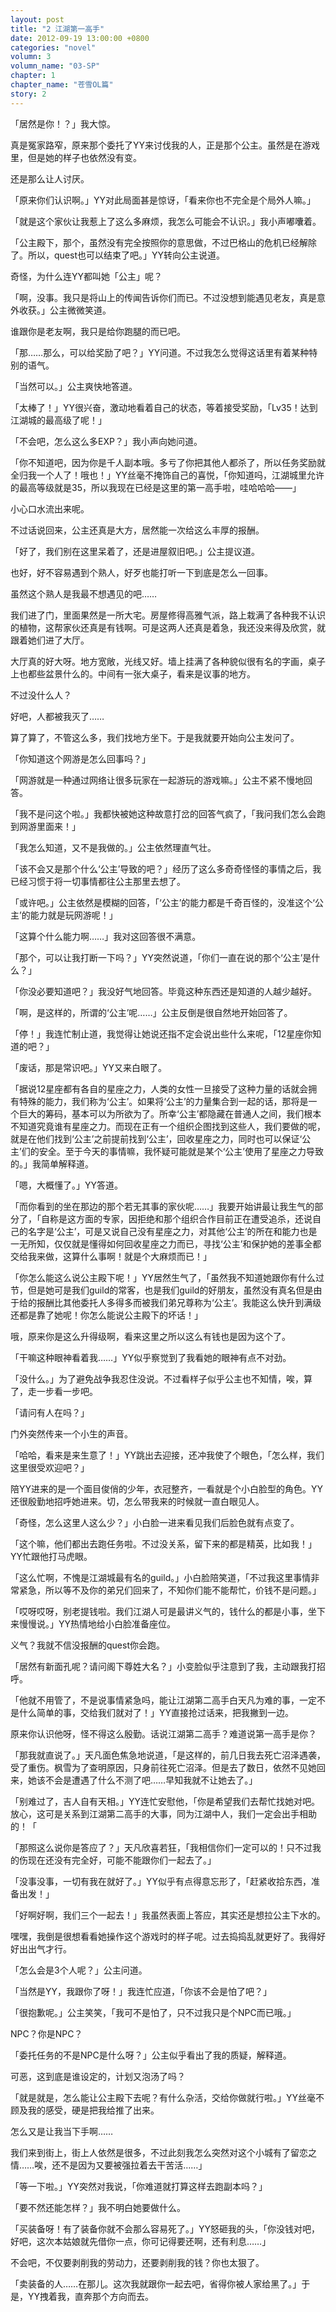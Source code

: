 ```yaml
---
layout: post
title: "2 江湖第一高手"
date: 2012-09-19 13:00:00 +0800
categories: "novel"
volumn: 3
volumn_name: "03-SP"
chapter: 1
chapter_name: "苍雪OL篇"
story: 2
---
```

「居然是你！？」我大惊。

真是冤家路窄，原来那个委托了YY来讨伐我的人，正是那个公主。虽然是在游戏里，但是她的样子也依然没有变。

还是那么让人讨厌。

「原来你们认识啊。」YY对此局面甚是惊讶，「看来你也不完全是个局外人嘛。」

「就是这个家伙让我惹上了这么多麻烦，我怎么可能会不认识。」我小声嘟囔着。

「公主殿下，那个，虽然没有完全按照你的意思做，不过巴格山的危机已经解除了。所以，quest也可以结束了吧。」YY转向公主说道。

奇怪，为什么连YY都叫她「公主」呢？

「啊，没事。我只是将山上的传闻告诉你们而已。不过没想到能遇见老友，真是意外收获。」公主微微笑道。

谁跟你是老友啊，我只是给你跑腿的而已吧。

「那……那么，可以给奖励了吧？」YY问道。不过我怎么觉得这话里有着某种特别的语气。

「当然可以。」公主爽快地答道。

「太棒了！」YY很兴奋，激动地看着自己的状态，等着接受奖励，「Lv35！达到江湖城的最高级了呢！」

「不会吧，怎么这么多EXP？」我小声向她问道。

「你不知道吧，因为你是千人副本哦。多亏了你把其他人都杀了，所以任务奖励就全归我一个人了！哦也！」YY丝毫不掩饰自己的喜悦，「你知道吗，江湖城里允许的最高等级就是35，所以我现在已经是这里的第一高手啦，哇哈哈哈——」

小心口水流出来呢。

不过话说回来，公主还真是大方，居然能一次给这么丰厚的报酬。

「好了，我们别在这里呆着了，还是进屋叙旧吧。」公主提议道。

也好，好不容易遇到个熟人，好歹也能打听一下到底是怎么一回事。

虽然这个熟人是我最不想遇见的吧……

我们进了门，里面果然是一所大宅。房屋修得高雅气派，路上栽满了各种我不认识的植物，这帮家伙还真是有钱啊。可是这两人还真是着急，我还没来得及欣赏，就跟着她们进了大厅。

大厅真的好大呀。地方宽敞，光线又好。墙上挂满了各种貌似很有名的字画，桌子上也都些盆景什么的。中间有一张大桌子，看来是议事的地方。

不过没什么人？

好吧，人都被我灭了……

算了算了，不管这么多，我们找地方坐下。于是我就要开始向公主发问了。

「你知道这个网游是怎么回事吗？」

「网游就是一种通过网络让很多玩家在一起游玩的游戏嘛。」公主不紧不慢地回答。

「我不是问这个啦。」我都快被她这种故意打岔的回答气疯了，「我问我们怎么会跑到网游里面来！」

「我怎么知道，又不是我做的。」公主依然理直气壮。

「该不会又是那个什么‘公主’导致的吧？」经历了这么多奇奇怪怪的事情之后，我已经习惯于将一切事情都往公主那里去想了。

「或许吧。」公主依然是模糊的回答，「‘公主’的能力都是千奇百怪的，没准这个‘公主’的能力就是玩网游呢！」

「这算个什么能力啊……」我对这回答很不满意。

「那个，可以让我打断一下吗？」YY突然说道，「你们一直在说的那个‘公主’是什么？」

「你没必要知道吧？」我没好气地回答。毕竟这种东西还是知道的人越少越好。

「啊，是这样的，所谓的‘公主’呢……」公主反倒是很自然地开始回答了。

「停！」我连忙制止道，我觉得让她说还指不定会说出些什么来呢，「12星座你知道的吧？」

「废话，那是常识吧。」YY又来白眼了。

「据说12星座都有各自的星座之力，人类的女性一旦接受了这种力量的话就会拥有特殊的能力，我们称为‘公主’。如果将‘公主’的力量集合到一起的话，那将是一个巨大的筹码，基本可以为所欲为了。所幸‘公主’都隐藏在普通人之间，我们根本不知道究竟谁有星座之力。而现在正有一个组织企图找到这些人，我们要做的呢，就是在他们找到‘公主’之前提前找到‘公主’，回收星座之力，同时也可以保证‘公主’们的安全。至于今天的事情嘛，我怀疑可能就是某个‘公主’使用了星座之力导致的。」我简单解释道。

「嗯，大概懂了。」YY答道。

「而你看到的坐在那边的那个若无其事的家伙呢……」我要开始讲最让我生气的部分了，「自称是这方面的专家，因拒绝和那个组织合作目前正在遭受追杀，还说自己的名字是‘公主’，可是又说自己没有星座之力，对其他‘公主’的所在和能力也是一无所知，仅仅就是懂得如何回收星座之力而已，寻找‘公主’和保护她的差事全都交给我来做，这算什么事啊！就是个大麻烦而已！」

「你怎么能这么说公主殿下呢！」YY居然生气了，「虽然我不知道她跟你有什么过节，但是她可是我们guild的常客，也是我们guild的好朋友，虽然没有真名但是由于给的报酬比其他委托人多得多而被我们弟兄尊称为‘公主’。我能这么快升到满级还都是靠了她呢！你怎么能说公主殿下的坏话！」

哦，原来你是这么升得级啊，看来这里之所以这么有钱也是因为这个了。

「干嘛这种眼神看着我……」YY似乎察觉到了我看她的眼神有点不对劲。

「没什么。」为了避免战争我忍住没说。不过看样子似乎公主也不知情，唉，算了，走一步看一步吧。

「请问有人在吗？」

门外突然传来一个小生的声音。

「哈哈，看来是来生意了！」YY跳出去迎接，还冲我使了个眼色，「怎么样，我们这里很受欢迎吧？」

陪YY进来的是一个面目俊俏的少年，衣冠整齐，一看就是个小白脸型的角色。YY还很殷勤地招呼她进来。切，怎么带我来的时候就一直白眼见人。

「奇怪，怎么这里人这么少？」小白脸一进来看见我们后脸色就有点变了。

「这个嘛，他们都出去跑任务啦。不过没关系，留下来的都是精英，比如我！」YY忙跟他打马虎眼。

「这么忙啊，不愧是江湖城最有名的guild。」小白脸陪笑道，「不过我这里事情非常紧急，所以等不及你的弟兄们回来了，不知你们能不能帮忙，价钱不是问题。」

「哎呀哎呀，别老提钱啦。我们江湖人可是最讲义气的，钱什么的都是小事，坐下来慢慢说。」YY热情地给小白脸准备座位。

义气？我就不信没报酬的quest你会跑。

「居然有新面孔呢？请问阁下尊姓大名？」小变脸似乎注意到了我，主动跟我打招呼。

「他就不用管了，不是说事情紧急吗，能让江湖第二高手白天凡为难的事，一定不是什么简单的事，交给我们就对了！」YY直接抢过话来，把我撇到一边。

原来你认识他呀，怪不得这么殷勤。话说江湖第二高手？难道说第一高手是你？

「那我就直说了。」天凡面色焦急地说道，「是这样的，前几日我去死亡沼泽遇袭，受了重伤。枫雪为了查明原因，只身前往死亡沼泽。但是去了数日，依然不见她回来，她该不会是遭遇了什么不测了吧……早知我就不让她去了。」

「别难过了，吉人自有天相。」YY连忙安慰他，「你是希望我们去帮忙找她对吧。放心，这可是关系到江湖第二高手的大事，同为江湖中人，我们一定会出手相助的！「

「那照这么说你是答应了？」天凡欣喜若狂，「我相信你们一定可以的！只不过我的伤现在还没有完全好，可能不能跟你们一起去了。」

「没事没事，一切有我在就好了。」YY似乎有点得意忘形了，「赶紧收拾东西，准备出发！」

「好啊好啊，我们三个一起去！」我虽然表面上答应，其实还是想拉公主下水的。

嘿嘿，我倒是很想看看她操作这个游戏时的样子呢。过去捣捣乱就更好了。我得好好出出气才行。

「怎么会是3个人呢？」公主问道。

「当然是YY，我跟你了呀！」我连忙应道，「你该不会是怕了吧？」

「很抱歉呢。」公主笑笑，「我可不是怕了，只不过我只是个NPC而已哦。」

NPC？你是NPC？

「委托任务的不是NPC是什么呀？」公主似乎看出了我的质疑，解释道。

可恶，这到底是谁设定的，计划又泡汤了吗？

「就是就是，怎么能让公主殿下去呢？有什么杂活，交给你做就行啦。」YY丝毫不顾及我的感受，硬是把我给推了出来。

怎么又是让我当下手啊……

我们来到街上，街上人依然是很多，不过此刻我怎么突然对这个小城有了留恋之情……唉，还不是因为又要被强拉着去干苦活……」

「等一下啦。」YY突然对我说，「你难道就打算这样去跑副本吗？」

「要不然还能怎样？」我不明白她要做什么。

「买装备呀！有了装备你就不会那么容易死了。」YY怒砸我的头，「你没钱对吧，好吧，这次本姑娘就先借你一点，你可记得要还啊，还有利息……」

不会吧，不仅要剥削我的劳动力，还要剥削我的钱？你也太狠了。

「卖装备的人……在那儿。这次我就跟你一起去吧，省得你被人家给黑了。」于是，YY拽着我，直奔那个方向而去。